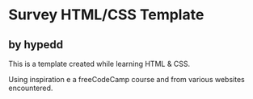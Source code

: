 # Survey HTML/CSS Template
## by hypedd

This is a template created while learning HTML & CSS.

Using inspiration e a freeCodeCamp course and from various websites encountered.

